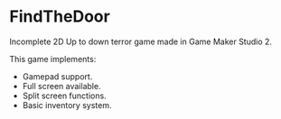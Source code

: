 # FindTheDoor
Incomplete 2D Up to down terror game made in Game Maker Studio 2.

This game implements:
- Gamepad support.
- Full screen available.
- Split screen functions.
- Basic inventory system.
